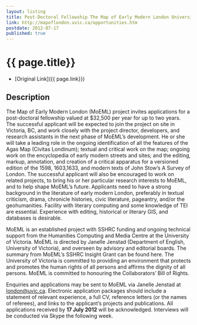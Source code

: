 ```yaml
---
layout: listing
title: Post-Doctoral Fellowship The Map of Early Modern London University of Victoria
link: http://mapoflondon.uvic.ca/opportunities.htm
postdate: 2012-07-17
published: true
---
```



# {{ page.title}}

* [Original Link]({{ page.link}})

## Description

The Map of Early Modern London (MoEML) project invites applications for a post-doctoral fellowship valued at $32,500 per year for up to two years. The successful applicant will be expected to join the project on site in Victoria, BC, and work closely with the project director, developers, and research assistants in the next phase of MoEML’s development. He or she will take a leading role in the ongoing identification of all the features of the Agas Map (Civitas Londinum); textual and critical work on the map; ongoing work on the encyclopedia of early modern streets and sites; and the editing, markup, annotation, and creation of a critical apparatus for a versioned edition of the 1598, 1603,1633, and modern texts of John Stow’s A Survey of London. The successful applicant will also be encouraged to work on related projects, to bring his or her particular research interests to MoEML, and to help shape MoEML’s future. Applicants need to have a strong background in the literature of early modern London, preferably in textual criticism, drama, chronicle histories, civic literature, pageantry, and/or the geohumanities. Facility with literary computing and some knowledge of TEI are essential. Experience with editing, historical or literary GIS, and databases is desirable.

MoEML is an established project with SSHRC funding and ongoing technical support from the Humanities Computing and Media Centre at the University of Victoria. MoEML is directed by Janelle Jenstad (Department of English, University of Victoria), and overseen by advisory and editorial boards. The summary from MoEML’s SSHRC Insight Grant can be found here.
The University of Victoria is committed to providing an environment that protects and promotes the human rights of all persons and affirms the dignity of all persons. MoEML is committed to honouring the Collaborators’ Bill of Rights.

Enquiries and applications may be sent to MoEML via Janelle Jenstad at <london@uvic.ca>. Electronic application packages should include a statement of relevant experience, a full CV, reference letters (or the names of referees), and links to the applicant’s projects and publications. All applications received by **17 July 2012** will be acknowledged. Interviews will be conducted via Skype the following week.